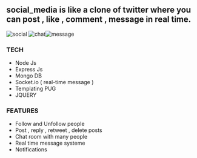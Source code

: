 ## social_media is like a clone of twitter where you can post , like , comment , message in real time.

![social](https://user-images.githubusercontent.com/53177468/103832702-35495880-507f-11eb-9894-dd845c70c80d.PNG) ![chat](https://user-images.githubusercontent.com/53177468/103833505-73477c00-5081-11eb-8f2d-3fc1c9af3b6a.PNG)![message](https://user-images.githubusercontent.com/53177468/103833609-b0ac0980-5081-11eb-8794-fa2f35f8b385.PNG)



### TECH
  - Node Js 
  - Express Js 
  - Mongo DB
  - Socket.io ( real-time message )
  - Templating PUG
  - JQUERY
  
### FEATURES
  - Follow and Unfollow people
  - Post , reply , retweet , delete posts
  - Chat room with many people
  - Real time message systeme
  - Notifications
  
